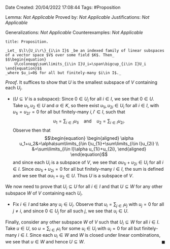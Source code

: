 <div class="topSpace"></div>

Date Created: 20/04/2022 17:08:44
Tags: #Proposition

Lemma: _Not Applicable_
Proved by: _Not Applicable_
Justifications: _Not Applicable_

Generalizations: _Not Applicable_
Counterexamples: _Not Applicable_

``` ad-Proposition
title: Proposition.

_Let_ $\l\{U_i\r\}_{i\in I}$ _be an indexed family of linear subspaces of a vector space $V$ over some field $K$. Then_
$$\begin{equation}
    U\coloneqq\sum\limits_{i\in I}U_i=\span\bigcup_{i\in I}U_i
\end{equation}$$
_where $u_i=0$ for all but finitely-many $i\in I$._

```

_Proof_. It suffices to show that $U$ is the smallest subspace of $V$ containing each $U_i$.
* ($U\subseteq V$ is a subspace): Since $0\in U_i$ for all $i\in I$, we see that $0\in U$. Take $u_1,u_2\in U$ and $\alpha\in K$, so there exist $u_{1i},u_{2i}\in U_i$ for all $i\in I$, with $u_{1i}=u_{2i'}=0$ for all but finitely-many $i,i'\in I$, such that
$$\begin{equation}
    u_1=\sum_{i\in I}u_{1i}\ \ \ \ \textrm{and}\ \ \ \ u_2=\sum_{i\in I}u_{2i}.
\end{equation}$$
Observe then that
$$\begin{equation}
    \begin{aligned}
        \alpha u_1+u_2&=\alpha\sum\limits_{i\in I}u_{1i}+\sum\limits_{i\in I}u_{2i} \\
        &=\sum\limits_{i\in I}\alpha u_{1i}+u_{2i},
    \end{aligned}
\end{equation}$$
and since each $U_i$ is a subspace of $V$, we see that $\alpha u_{1i}+u_{2i}\in U_i$ for all $i\in I$. Since $\alpha u_{1i}+u_{2i}=0$ for all but finitely-many $i\in I$, the sum is defined and we see that $\alpha u_1+u_2\in U$. Thus $U$ is a subspace of $V$.

We now need to prove that $U_i\subseteq U$ for all $i\in I$ and that $U\subseteq W$ for any other subspace $W$ of $V$ containing each $U_i$.
* Fix $i\in I$ and take any $u_i\in U_i$. Observe that $u_i=\sum_{j\in I}u_j$ with $u_j=0$ for all $j\neq i$, and since $0\in U_j$ for all such $j$, we see that $u_i\in U$.

Finally, consider any other subspace $W$ of $V$ such that $U_i\subseteq W$ for all $i\in I$. Take $u\in U$, so $u=\sum_{i\in I}u_i$ for some $u_i\in U_i$ with $u_i=0$ for all but finitely-many $i\in I$. Since each $u_i\in W$ and $W$ is closed under linear combinations, we see that $u\in W$ and hence $U\subseteq W$.<span style="float:right;">$\blacksquare$</span>
